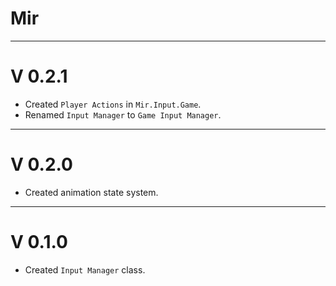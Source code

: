 # Mir
***
# V 0.2.1
- Created `Player Actions` in `Mir.Input.Game`.
- Renamed `Input Manager` to `Game Input Manager`.
***
# V 0.2.0
- Created animation state system.
***
# V 0.1.0
- Created `Input Manager` class.

